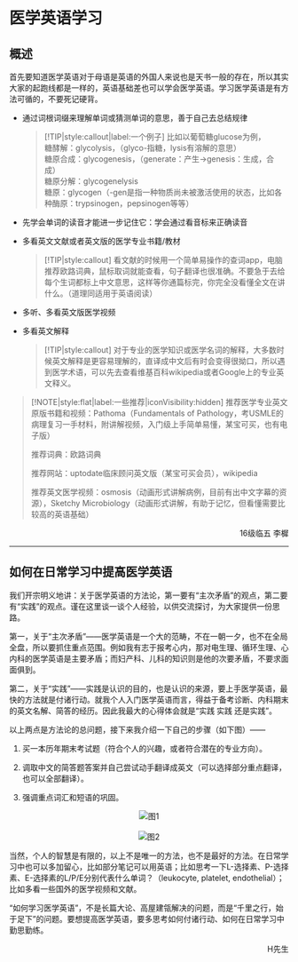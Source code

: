 # 医学英语学习

## 概述

首先要知道医学英语对于母语是英语的外国人来说也是天书一般的存在，所以其实大家的起跑线都是一样的，英语基础差也可以学会医学英语。学习医学英语是有方法可循的，不要死记硬背。

+ 通过词根词缀来理解单词或猜测单词的意思，善于自己去总结规律
    > [!TIP|style:callout|label:一个例子]
    > 比如以葡萄糖glucose为例，    
    > 糖酵解：glycolysis，（glyco-指糖，lysis有溶解的意思）   
    > 糖原合成：glycogenesis，（generate：产生→genesis：生成，合成）  
    > 糖原分解：glycogenelysis    
    > 糖原：glycogen（-gen是指一种物质尚未被激活使用的状态，比如各种酶原：trypsinogen，pepsinogen等等）

+ 先学会单词的读音才能进一步记住它：学会通过看音标来正确读音

+ 多看英文文献或者英文版的医学专业书籍/教材
    > [!TIP|style:callout]
    > 看文献的时候用一个简单易操作的查词app，电脑推荐欧路词典，鼠标取词就能查看，句子翻译也很准确。不要急于去给每个生词都标上中文意思，这样等你通篇标完，你完全没看懂全文在讲什么。（道理同适用于英语阅读）

+ 多听、多看英文版医学视频

+ 多看英文解释
    > [!TIP|style:callout]
    > 对于专业的医学知识或医学名词的解释，大多数时候英文解释是更容易理解的，直译成中文后有时会变得很拗口，所以遇到医学术语，可以先去查看维基百科wikipedia或者Google上的专业英文释义。

> [!NOTE|style:flat|label:一些推荐|iconVisibility:hidden]
> 推荐医学专业英文原版书籍和视频：Pathoma（Fundamentals of Pathology，考USMLE的病理复习一手材料，附讲解视频，入门级上手简单易懂，某宝可买，也有电子版）
>
> 推荐词典：欧路词典
>
> 推荐网站：uptodate临床顾问英文版（某宝可买会员），wikipedia
>
> 推荐英文医学视频：osmosis（动画形式讲解病例，目前有出中文字幕的资源），Sketchy Microbiology（动画形式讲解，有助于记忆，但看懂需要比较高的英语基础）

<p align="right">16级临五 李樨</p>

----

## 如何在日常学习中提高医学英语

我们开宗明义地讲：关于医学英语的方法论，第一要有“主次矛盾”的观点，第二要有“实践”的观点。谨在这里谈一谈个人经验，以供交流探讨，为大家提供一份思路。

第一，关于“主次矛盾”——医学英语是一个大的范畴，不在一朝一夕，也不在全局全盘，所以要抓住重点范围。例如我有志于报考心内，那对电生理、循环生理、心内科的医学英语是主要矛盾；而妇产科、儿科的知识则是他的次要矛盾，不要求面面俱到。

第二，关于“实践”——实践是认识的目的，也是认识的来源，要上手医学英语，最快的方法就是付诸行动。就我个人入门医学英语而言，得益于备考诊断、内科期末的英文名解、简答的经历。因此我最大的心得体会就是“实践 实践 还是实践”。

以上两点是方法论的总问题，接下来我介绍一下自己的步骤（如下图）——

1. 买一本历年期末考试题（符合个人的兴趣，或者符合潜在的专业方向）。

2. 调取中文的简答题答案并自己尝试动手翻译成英文（可以选择部分重点翻译，也可以全部翻译）。

3. 强调重点词汇和短语的巩固。

<div align=center>
<img src="https://xunlutzp.gitee.io/Image/Ch3_4_1.png" alt="图1">
</div>
<br/>
<div align=center>
<img src="https://xunlutzp.gitee.io/Image/Ch3_4_2.png" alt="图2">
</div>

当然，个人的智慧是有限的，以上不是唯一的方法，也不是最好的方法。在日常学习中也可以多加留心，比如部分笔记可以用英语；比如思考一下L-选择素、P-选择素、E-选择素的L/P/E分别代表什么单词？（leukocyte, platelet, endothelial）；比如多看一些国外的医学视频和文献。

“如何学习医学英语”，不是长篇大论、高屋建瓴解决的问题，而是“千里之行，始于足下”的问题。要想提高医学英语，要多思考如何付诸行动、如何在日常学习中勤思勤练。

<p align="right">H先生</p>